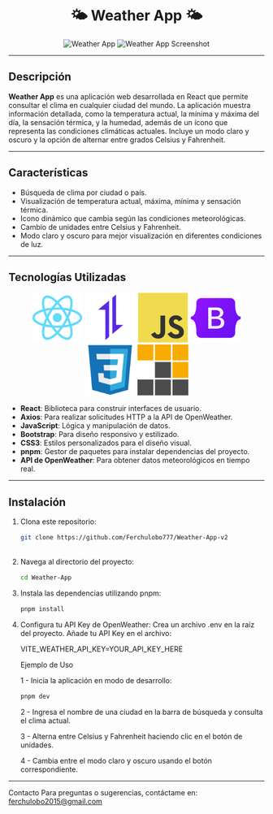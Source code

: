 <h1 align="center">🌤 Weather App 🌤</h1>

<p align="center">
  <img src="https://your-cloud-image-link.com/weather-app-main.png" alt="Weather App" width="400"/>
  <img src="https://your-cloud-image-link.com/weather-app-screenshot.png" alt="Weather App Screenshot" width="360"/>
</p>

---

## Descripción

**Weather App** es una aplicación web desarrollada en React que permite consultar el clima en cualquier ciudad del mundo. La aplicación muestra información detallada, como la temperatura actual, la mínima y máxima del día, la sensación térmica, y la humedad, además de un ícono que representa las condiciones climáticas actuales. Incluye un modo claro y oscuro y la opción de alternar entre grados Celsius y Fahrenheit.

---

## Características

- Búsqueda de clima por ciudad o país.
- Visualización de temperatura actual, máxima, mínima y sensación térmica.
- Icono dinámico que cambia según las condiciones meteorológicas.
- Cambio de unidades entre Celsius y Fahrenheit.
- Modo claro y oscuro para mejor visualización en diferentes condiciones de luz.

---

## Tecnologías Utilizadas

<p align="center">
  <img src="https://github.com/devicons/devicon/blob/master/icons/react/react-original.svg" alt="React" width="100" />
  <img src="https://github.com/devicons/devicon/blob/master/icons/axios/axios-plain.svg" alt="Axios" width="100" />
  <img src="https://github.com/devicons/devicon/blob/master/icons/javascript/javascript-original.svg" alt="JavaScript" width="100" />
  <img src="https://github.com/devicons/devicon/blob/master/icons/bootstrap/bootstrap-original.svg" alt="Bootstrap" width="100" />
  <img src="https://github.com/devicons/devicon/blob/master/icons/css3/css3-original.svg" alt="CSS3" width="100" />
  <img src="https://github.com/devicons/devicon/blob/master/icons/pnpm/pnpm-original.svg" alt="pnpm" width="100" />
</p>

- **React**: Biblioteca para construir interfaces de usuario.
- **Axios**: Para realizar solicitudes HTTP a la API de OpenWeather.
- **JavaScript**: Lógica y manipulación de datos.
- **Bootstrap**: Para diseño responsivo y estilizado.
- **CSS3**: Estilos personalizados para el diseño visual.
- **pnpm**: Gestor de paquetes para instalar dependencias del proyecto.
- **API de OpenWeather**: Para obtener datos meteorológicos en tiempo real.

---

## Instalación

1. Clona este repositorio: 
   ```bash
   git clone https://github.com/Ferchulobo777/Weather-App-v2
  
2. Navega al directorio del proyecto:
   ```bash
   cd Weather-App

3. Instala las dependencias utilizando pnpm:
   ```bash
   pnpm install

4. Configura tu API Key de OpenWeather:
   Crea un archivo .env en la raíz del proyecto.
   Añade tu API Key en el archivo:

   VITE_WEATHER_API_KEY=YOUR_API_KEY_HERE

   Ejemplo de Uso
   
   1 - Inicia la aplicación en modo de desarrollo:
   ```bash
   pnpm dev
   ```
   2 - Ingresa el nombre de una ciudad en la barra de búsqueda y consulta el clima actual.
   
   3 - Alterna entre Celsius y Fahrenheit haciendo clic en el botón de unidades.
   
   4 - Cambia entre el modo claro y oscuro usando el botón correspondiente.


---

Contacto
Para preguntas o sugerencias, contáctame en: <br /> <a href="mailto:ferchulobo2015@gmail.com" target="_blank" rel="noopener noreferrer">ferchulobo2015@gmail.com</a>

